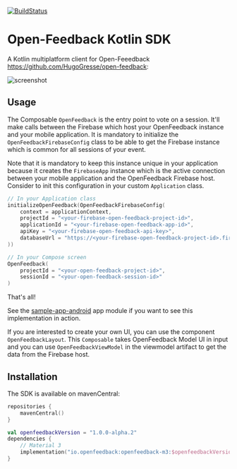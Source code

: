 [![BuildStatus](https://github.com/paug/openfeedback-android-sdk/actions/workflows/ci.yaml/badge.svg)](https://github.com/paug/openfeedback-android-sdk/actions/workflows/ci.yaml/badge.svg)

# Open-Feedback Kotlin SDK

A Kotlin multiplatform client for Open-Feeedback https://github.com/HugoGresse/open-feedback:

![screenshot](docs/screenshot.png)

## Usage

The Composable `OpenFeedback` is the entry point to vote on a session. It'll make calls
between the Firebase which host your OpenFeedback instance and your mobile application. It is
mandatory to initialize the `OpenFeedbackFirebaseConfig` class to be able to get the Firebase 
instance which is common for all sessions of your event.

Note that it is mandatory to keep this instance unique in your application because it creates the
`FirebaseApp` instance which is the active connection between your mobile application and the
OpenFeedback Firebase host. Consider to init this configuration in your custom `Application` class.

```kotlin
// In your Application class
initializeOpenFeedback(OpenFeedbackFirebaseConfig(
    context = applicationContext,
    projectId = "<your-firebase-open-feedback-project-id>",
    applicationId = "<your-firebase-open-feedback-app-id>",
    apiKey = "<your-firebase-open-feedback-api-key>",
    databaseUrl = "https://<your-firebase-open-feedback-project-id>.firebaseio.com"
))

// In your Compose screen
OpenFeedback(
    projectId = "<your-open-feedback-project-id>",
    sessionId = "<your-open-feedback-session-id>"
)
```

That's all!

See the [sample-app-android](sample-app/src/main/java/io/openfeedback/android/sample/MainActivity.kt) 
app module if you want to see this implementation in action.

If you are interested to create your own UI, you can use the component `OpenFeedbackLayout`. This
`Composable` takes OpenFeedback Model UI in input and you can use `OpenFeedbackViewModel` in the
viewmodel artifact to get the data from the Firebase host.

## Installation

The SDK is available on mavenCentral:

```kotlin
repositories {
    mavenCentral()
}

val openfeedbackVersion = "1.0.0-alpha.2"
dependencies {
    // Material 3
    implementation("io.openfeedback:openfeedback-m3:$openfeedbackVersion")
}
```

